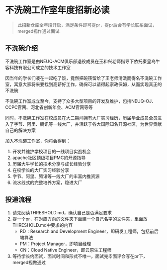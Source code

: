 # 不洗碗工作室年度招新必读

>此招新仓库全年段开启，满足条件即可提pr，提pr后会有学长联系面试，merged视作通过面试

## 不洗碗介绍

不洗碗工作室是由NEUQ-ACM俱乐部退役成员在王和兴老师指导下依托秦皇岛牛客科技有限公司成立的技术工作室

因当年的学长们凑在一起吃了饭，竟然把碗筷留给了王老师清洗而得名不洗碗工作室，寓意大家将来要找到高薪好工作，确保可以请得起家政保姆，从而实现真正的不洗碗

不洗碗工作室成立至今，支持了众多大型项目的开发及维护，包括NEUQ-OJ、CCPC官网、河北省创新年会、ACM官网等等

同时，不洗碗工作室在校成员在大二期间拥有大厂实习经历，历届毕业成员全员进入了字节、阿里、腾讯等一线大厂，并活跃于各大国际知名开源社区，为世界贡献自己的解决方案

加入不洗碗工作室，你将会得到：

1. 开发并维护学校项目的一线项目实战机会
2. apache社区顶级项目PMC的开源指导
3. 历届大牛学长的技术分享与成长经验分享
4. 在校学长的大厂实习经验分享
5. 字节、阿里、腾讯等一线大厂的丰富内推资源
6. 流水线式的完整培养方案，稳进大厂

## 投递流程

1. 请先阅读THRESHOLD.md，确认自己是否满足要求
2. 提一个pr，在对应方向的文件夹下面建一个自己名字的文件夹，里面放THRESHOLD.md中要求的内容
   - RD：Research and Development Engineer，即研发工程师，包括前后端算法
   - PM：Project Manager，即项目经理
   - CN：Cloud Native Engineer，即云原生工程师
3. 等待学长约面试，面试时间和形式不唯一，面试完毕面评会写在pr下，merged视做通过